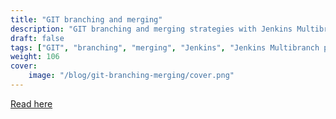 ```yaml
---
title: "GIT branching and merging"
description: "GIT branching and merging strategies with Jenkins Multibranch Pipeline"
draft: false
tags: ["GIT", "branching", "merging", "Jenkins", "Jenkins Multibranch pipeline", "Jenkins pipelines"]
weight: 106
cover:
    image: "/blog/git-branching-merging/cover.png"
---
```


[Read here](https://codebabel.com/branching-merging-git/)